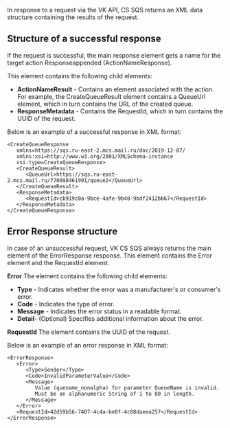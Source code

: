 In response to a request via the VK API, CS SQS returns an XML data structure containing the results of the request. 

Structure of a successful response
--------------------------

If the request is successful, the main response element gets a name for the target action Responseappended (ActionNameResponse).

This element contains the following child elements:

* **ActionNameResult** \- Contains an element associated with the action. For example, the CreateQueueResult element contains a QueueUrl element, which in turn contains the URL of the created queue.
* **ResponseMetadata** \- Contains the RequestId, which in turn contains the UUID of the request.

Below is an example of a successful response in XML format:

```
<CreateQueueResponse
   xmlns=https://sqs.ru-east-2.mcs.mail.ru/doc/2019-12-07/
   xmlns:xsi=http://www.w3.org/2001/XMLSchema-instance
   xsi:type=CreateQueueResponse>
   <CreateQueueResult>
      <QueueUrl>https://sqs.ru-east-2.mcs.mail.ru/770098461991/queue2</QueueUrl>
   </CreateQueueResult>
   <ResponseMetadata>
      <RequestId>cb919c0a-9bce-4afe-9b48-9bdf2412bb67</RequestId>
   </ResponseMetadata>
</CreateQueueResponse>
```

Error Response structure
--------------------------

In case of an unsuccessful request, VK CS SQS always returns the main element of the ErrorResponse response. This element contains the Error element and the RequestId element.

**Error** The element contains the following child elements:

* **Type** \- Indicates whether the error was a manufacturer's or consumer's error.
* **Code** \- Indicates the type of error.
* **Message** \- Indicates the error status in a readable format.
* **Detail**\- (Optional) Specifies additional information about the error.

**RequestId** The element contains the UUID of the request.

Below is an example of an error response in XML format:

```
<ErrorResponse>
   <Error>
      <Type>Sender</Type>
      <Code>InvalidParameterValue</Code>
      <Message>
         Value (quename_nonalpha) for parameter QueueName is invalid.
         Must be an alphanumeric String of 1 to 80 in length.
      </Message>
   </Error>
   <RequestId>42d59b56-7407-4c4a-be0f-4c88daeea257</RequestId>
</ErrorResponse>
```